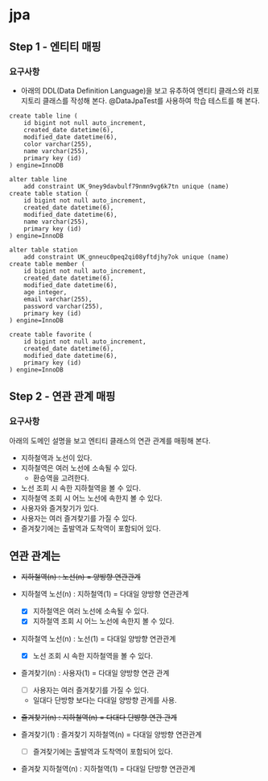 # jpa

## Step 1 - 엔티티 매핑 

### 요구사항 
- 아래의 DDL(Data Definition Language)을 보고 유추하여 엔티티 클래스와 리포지토리 클래스를 작성해 본다. @DataJpaTest를 사용하여 학습 테스트를 해 본다.
```text
create table line (
    id bigint not null auto_increment,
    created_date datetime(6),
    modified_date datetime(6),
    color varchar(255),
    name varchar(255),
    primary key (id)
) engine=InnoDB
```
```text
alter table line
    add constraint UK_9ney9davbulf79nmn9vg6k7tn unique (name)
create table station (
    id bigint not null auto_increment,
    created_date datetime(6),
    modified_date datetime(6),
    name varchar(255),
    primary key (id)
) engine=InnoDB
```
```text
alter table station 
    add constraint UK_gnneuc0peq2qi08yftdjhy7ok unique (name)
create table member (
    id bigint not null auto_increment,
    created_date datetime(6),
    modified_date datetime(6),
    age integer,
    email varchar(255),
    password varchar(255),
    primary key (id)
) engine=InnoDB
```
```text
create table favorite (
    id bigint not null auto_increment,
    created_date datetime(6),
    modified_date datetime(6),
    primary key (id)
) engine=InnoDB
```

## Step 2 - 연관 관계 매핑

### 요구사항
아래의 도메인 설명을 보고 엔티티 클래스의 연관 관계를 매핑해 본다.

- 지하철역과 노선이 있다.
- 지하철역은 여러 노선에 소속될 수 있다.
    - 환승역을 고려한다.
- 노선 조회 시 속한 지하철역을 볼 수 있다.
- 지하철역 조회 시 어느 노선에 속한지 볼 수 있다.
- 사용자와 즐겨찾기가 있다.
- 사용자는 여러 즐겨찾기를 가질 수 있다.
- 즐겨찾기에는 출발역과 도착역이 포함되어 있다.

## 연관 관계는
- ~~지하철역(n) : 노선(n) = 양방향 연관관계~~

- 지하철역 노선(n) : 지하철역(1) = 다대일 양방향 연관관계
    - [X] 지하철역은 여러 노선에 소속될 수 있다.
    - [X] 지하철역 조회 시 어느 노선에 속한지 볼 수 있다.

- 지하철역 노선(n) : 노선(1) = 다대일 양방향 연관관계
    - [X] 노선 조회 시 속한 지하철역을 볼 수 있다.
    
- 즐겨찾기(n) : 사용자(1) = 다대일 양방향 연관 관계
    - [ ] 사용자는 여러 즐겨찾기를 가질 수 있다.
    - 일대다 단방향 보다는 다대일 양방향 관게를 사용.
    
- ~~즐겨찾기(n) : 지하철역(n) = 다대다 단뱡향 연관 관계~~

- 즐겨찾기(1) : 즐겨찾기 지하철역(n) = 다대일 양방향 연관관계
    - [ ] 즐겨찾기에는 출발역과 도착역이 포함되어 있다.

- 즐겨찾 지하철역(n) : 지하철역(1) = 다대일 단방향 연관관계    
